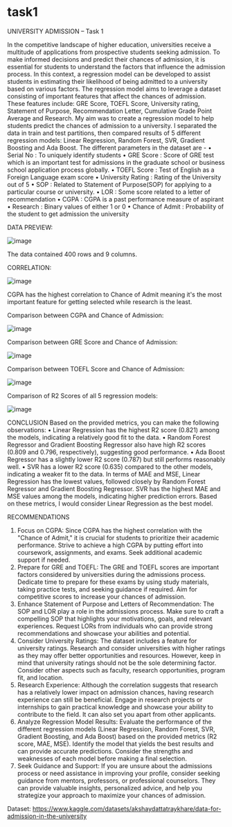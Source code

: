 # task1
UNIVERSITY ADMISSION – Task 1

In the competitive landscape of higher education, universities receive a multitude of applications from prospective students seeking admission. To make informed decisions and predict their chances of admission, it is essential for students to understand the factors that influence the admission process. In this context, a regression model can be developed to assist students in estimating their likelihood of being admitted to a university based on various factors.
The regression model aims to leverage a dataset consisting of important features that affect the chances of admission. These features include: GRE Score, TOEFL Score, University rating, Statement of Purpose, Recommendation Letter, Cumulative Grade Point Average and Research.
My aim was to create a regression model to help students predict the chances of admission to a university. I separated the data in train and test partitions, then compared results of 5 different regression models: Linear Regression, Random Forest, SVR, Gradient Boosting and Ada Boost.
The different parameters in the dataset are -
•	Serial No : To uniquely identify students
•	GRE Score : Score of GRE test which is an important test for admissions in the graduate school or business school application process globally.
•	TOEFL Score : Test of English as a Foreign Language exam score
•	University Rating : Rating of the University out of 5
•	SOP : Related to Statement of Purpose(SOP) for applying to a particular course or university.
•	LOR : Some score related to a letter of recommendation
•	CGPA : CGPA is a past performance measure of aspirant
•	Research : Binary values of either 1 or 0
•	Chance of Admit : Probability of the student to get admission the university

DATA PREVIEW:

 ![image](https://github.com/IvyNjoroge/task1/assets/111203571/6d494c5b-1d75-4bb4-ae7f-7026619e5875)

The data contained 400 rows and 9 columns.

CORRELATION:

![image](https://github.com/IvyNjoroge/task1/assets/111203571/85e32a92-40c0-4289-9ace-af52d146ae22)

CGPA has the highest correlation to Chance of Admit meaning it's the most important feature for getting selected while research is the least. 
 
Comparison between CGPA and Chance of Admission:

 ![image](https://github.com/IvyNjoroge/task1/assets/111203571/b9170646-0b7b-450a-938e-3232213b97c4)

Comparison between GRE Score and Chance of Admission:

 ![image](https://github.com/IvyNjoroge/task1/assets/111203571/7a5e7674-9d4d-4f6d-b8ff-d64f0f471d3c)

Comparison between TOEFL Score and Chance of Admission:

 ![image](https://github.com/IvyNjoroge/task1/assets/111203571/9221027f-2067-4dba-b16b-b0d917510714)

Comparison of R2 Scores of all 5 regression models:

 ![image](https://github.com/IvyNjoroge/task1/assets/111203571/a756b38f-bca6-4fed-bdc7-307e1b0395f8)

CONCLUSION
Based on the provided metrics, you can make the following observations:
•	Linear Regression has the highest R2 score (0.821) among the models, indicating a relatively good fit to the data.
•	Random Forest Regressor and Gradient Boosting Regressor also have high R2 scores (0.809 and 0.796, respectively), suggesting good performance.
•	Ada Boost Regressor has a slightly lower R2 score (0.787) but still performs reasonably well.
•	SVR has a lower R2 score (0.635) compared to the other models, indicating a weaker fit to the data.
In terms of MAE and MSE, Linear Regression has the lowest values, followed closely by Random Forest Regressor and Gradient Boosting Regressor. SVR has the highest MAE and MSE values among the models, indicating higher prediction errors.
Based on these metrics, I would consider Linear Regression as the best model.

RECOMMENDATIONS
1.	Focus on CGPA: Since CGPA has the highest correlation with the "Chance of Admit," it is crucial for students to prioritize their academic performance. Strive to achieve a high CGPA by putting effort into coursework, assignments, and exams. Seek additional academic support if needed.
2.	Prepare for GRE and TOEFL: The GRE and TOEFL scores are important factors considered by universities during the admissions process. Dedicate time to prepare for these exams by using study materials, taking practice tests, and seeking guidance if required. Aim for competitive scores to increase your chances of admission.
3.	Enhance Statement of Purpose and Letters of Recommendation: The SOP and LOR play a role in the admissions process. Make sure to craft a compelling SOP that highlights your motivations, goals, and relevant experiences. Request LORs from individuals who can provide strong recommendations and showcase your abilities and potential.
4.	Consider University Ratings: The dataset includes a feature for university ratings. Research and consider universities with higher ratings as they may offer better opportunities and resources. However, keep in mind that university ratings should not be the sole determining factor. Consider other aspects such as faculty, research opportunities, program fit, and location.
5.	Research Experience: Although the correlation suggests that research has a relatively lower impact on admission chances, having research experience can still be beneficial. Engage in research projects or internships to gain practical knowledge and showcase your ability to contribute to the field. It can also set you apart from other applicants.
6.	Analyze Regression Model Results: Evaluate the performance of the different regression models (Linear Regression, Random Forest, SVR, Gradient Boosting, and Ada Boost) based on the provided metrics (R2 score, MAE, MSE). Identify the model that yields the best results and can provide accurate predictions. Consider the strengths and weaknesses of each model before making a final selection.
7.	Seek Guidance and Support: If you are unsure about the admissions process or need assistance in improving your profile, consider seeking guidance from mentors, professors, or professional counselors. They can provide valuable insights, personalized advice, and help you strategize your approach to maximize your chances of admission.

Dataset: https://www.kaggle.com/datasets/akshaydattatraykhare/data-for-admission-in-the-university
